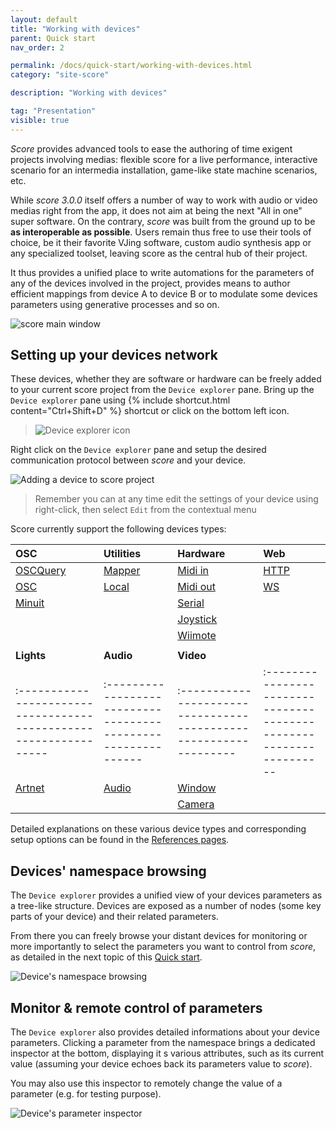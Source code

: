 ```yaml
---
layout: default
title: "Working with devices"
parent: Quick start
nav_order: 2

permalink: /docs/quick-start/working-with-devices.html
category: "site-score"

description: "Working with devices"

tag: "Presentation"
visible: true
---
```


*Score* provides advanced tools to ease the authoring of time exigent projects involving medias: flexible score for a live performance, interactive scenario for an intermedia installation, game-like state machine scenarios, etc. 

While *score 3.0.0* itself offers a number of way to work with audio or video medias right from the app, it does not aim at being the next "All in one" super software. On the contrary, *score* was built from the ground up to be **as interoperable as possible**. Users remain thus free to use their tools of choice, be it their favorite VJing software, custom audio synthesis app or any specialized toolset, leaving score as the central hub of their project. 

It thus provides a unified place to write automations for the parameters of any of the devices involved in the project, provides means to author efficient mappings from device A to device B or to modulate some devices parameters using generative processes and so on.

![score main window](/score-docs/assets/images/quick-start/working-with-devices/ecosystem.png "score main window")

## Setting up your devices network

These devices, whether they are software or hardware can be freely added to your current score project from the `Device explorer` pane. Bring up the `Device explorer` pane using {% include shortcut.html content="Ctrl+Shift+D" %} shortcut or click on the bottom left icon.

> ![Device explorer icon](/score-docs/assets/images/quick-start/working-with-devices/de-button.png "Device explorer icon")

Right click on the `Device explorer` pane and setup the desired communication protocol between *score* and your device.

![Adding a device to *score* project](/score-docs/assets/images/quick-start/working-with-devices/add-device.gif "Adding a device to *score* project")

> Remember you can at any time edit the settings of your device using right-click, then select `Edit` from the contextual menu

Score currently support the following devices types:

| OSC                                                             | Utilities                                                   | Hardware                                                        | Web                                                               |
|:----------------------------------------------------------------|:------------------------------------------------------------|:----------------------------------------------------------------|:------------------------------------------------------------------|
| [OSCQuery](/docs/references/devices-types/oscquery-device.html) | [Mapper](/docs/references/devices-types/mapper-device.html) | [Midi in](/docs/references/devices-types/midiin-device.html)    | [HTTP](/docs/references/devices-types/http-device.html)           |
| [OSC](/docs/references/devices-types/osc-device.html)           | [Local](/docs/references/devices-types/local-device.html)   | [Midi out](/docs/references/devices-types/midiout-device.html)  | [WS](/docs/references/devices-types/ws-device.html)               |
| [Minuit](/docs/references/devices-types/minuit-device.html)     |                                                             | [Serial](/docs/references/devices-types/serial-device.html)     |                                                                   |
|                                                                 |                                                             | [Joystick](/docs/references/devices-types/joystick-device.html) |                                                                   |
|                                                                 |                                                             | [Wiimote](/docs/references/devices-types/wiimote-device.html)   |                                                                   |
|                                                                 |                                                             |                                                                 |                                                                   |
| **Lights**                                                      | **Audio**                                                   | **Video**                                                       |                                                                   |
|:----------------------------------------------------------------|:------------------------------------------------------------|:----------------------------------------------------------------|:------------------------------------------------------------------|
| [Artnet](/docs/references/devices-types/artnet-device.html)     | [Audio](/docs/references/devices-types/audio-device.html)   | [Window](/docs/references/devices-types/window-device.html)     |                                                                   |
|                                                                 |                                                             | [Camera](/docs/references/devices-types/camera-device.html)     |                                                                   |

Detailed explanations on these various device types and corresponding setup options can be found in the [References pages](/docs/references/devices-types).

## Devices' namespace browsing

The `Device explorer` provides a unified view of your devices parameters as a tree-like structure. Devices are exposed as a number of nodes (some key parts of your device) and their related parameters.

From there you can freely browse your distant devices for monitoring or more importantly to select the parameters you want to control from *score*, as detailed in the next topic of this [Quick start](/docs/quick-start/scenario-authoring.html "Scenario authoring").

![Device's namespace browsing](/score-docs/assets/images/quick-start/working-with-devices/de-browsing.gif "Device's namespace browsing")

## Monitor & remote control of parameters

The `Device explorer` also provides detailed informations about your device parameters. Clicking a parameter from the namespace brings a dedicated inspector at the bottom, displaying it s various attributes, such as its current value (assuming your device echoes back its parameters value to *score*).

You may also use this inspector to remotely change the value of a parameter (e.g. for testing purpose).

![Device's parameter inspector](/score-docs/assets/images/quick-start/working-with-devices/bi-directionnal.gif "Device's parameter inspector")